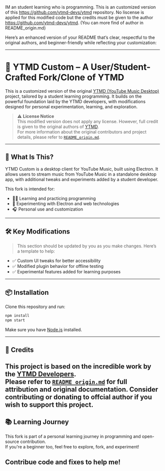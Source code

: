 IM an student learning who is programming. This is an customized version of this https://github.com/ytmd-devs/ytmd repository. 
No liscense is applied for this modified code but the credits must be given to the author https://github.com/ytmd-devs/ytmd.
(You can more find of author in README_origin.md)

Here’s an enhanced version of your README that’s clear, respectful to the original authors, and beginner-friendly while reflecting your customization:

---

# 🎵 YTMD Custom – A User/Student-Crafted Fork/Clone of YTMD

This is a customized version of the original [YTMD (YouTube Music Desktop)](https://github.com/ytmd-devs/ytmd) project, tailored by a student learning programming. It builds on the powerful foundation laid by the YTMD developers, with modifications designed for personal experimentation, learning, and exploration.

> ⚠️ **License Notice**  
> This modified version does not apply any license. However, full credit is given to the original authors of [YTMD](https://github.com/ytmd-devs/ytmd).  
> For more information about the original contributors and project details, please refer to [`README_origin.md`](./README_origin.md).

---

## 🚀 What Is This?

YTMD Custom is a desktop client for YouTube Music, built using Electron. It allows users to stream music from YouTube Music in a standalone desktop app, with additional tweaks and experiments added by a student developer.

This fork is intended for:

- 🧑‍💻 Learning and practicing programming
- 🧪 Experimenting with Electron and web technologies
- 🎧 Personal use and customization

---

## 🛠️ Key Modifications

> This section should be updated by you as you make changes. Here’s a template to help:

- ✅ Custom UI tweaks for better accessibility
- ✅ Modified plugin behavior for offline testing
- ✅ Experimental features added for learning purposes

---

## 📦 Installation

Clone this repository and run:

```bash
npm install
npm start
```

Make sure you have [Node.js](https://nodejs.org/) installed.

---

## 🙏 Credits

This project is based on the incredible work by the [YTMD Developers](https://github.com/ytmd-devs/ytmd).  
Please refer to [`README_origin.md`](./README_origin.md) for full attribution and original documentation.
Consider contributing or donating to offcial author if you wish to support this project.
---

## 📚 Learning Journey

This fork is part of a personal learning journey in programming and open-source contribution.  
If you're a beginner too, feel free to explore, fork, and experiment!

Contribue code and fixes to help me!
---